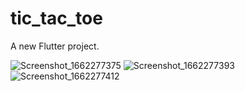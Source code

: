 # tic_tac_toe

A new Flutter project.

![Screenshot_1662277375](https://user-images.githubusercontent.com/107408431/188302829-09214970-a80b-45e5-bc15-6f29e2a913b6.png)
![Screenshot_1662277393](https://user-images.githubusercontent.com/107408431/188302864-0be717de-00ae-402f-8f5c-e29e1651075e.png)
![Screenshot_1662277412](https://user-images.githubusercontent.com/107408431/188302901-a3695db4-3d55-465d-b0d8-32b74bfe2f3d.png)
